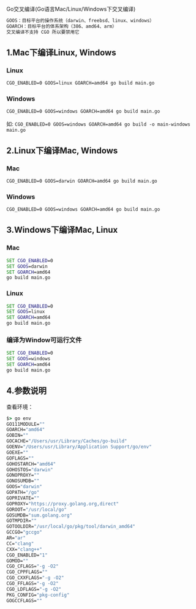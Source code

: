 Go交叉编译(Go语言Mac/Linux/Windows下交叉编译)

~~~cmd
GOOS：目标平台的操作系统（darwin、freebsd、linux、windows）
GOARCH：目标平台的体系架构（386、amd64、arm）
交叉编译不支持 CGO 所以要禁用它
~~~

## 1.Mac下编译Linux, Windows

### Linux
~~~cmd
CGO_ENABLED=0 GOOS=linux GOARCH=amd64 go build main.go
~~~

### Windows
~~~cmd
CGO_ENABLED=0 GOOS=windows GOARCH=amd64 go build main.go
~~~
如: `CGO_ENABLED=0 GOOS=windows GOARCH=amd64 go build -o main-windows main.go`

## 2.Linux下编译Mac, Windows

### Mac
~~~cmd
CGO_ENABLED=0 GOOS=darwin GOARCH=amd64 go build main.go
~~~

### Windows
~~~cmd
CGO_ENABLED=0 GOOS=windows GOARCH=amd64 go build main.go
~~~

## 3.Windows下编译Mac, Linux

### Mac
~~~cmd
SET CGO_ENABLED=0
SET GOOS=darwin
SET GOARCH=amd64
go build main.go
~~~

### Linux
~~~cmd
SET CGO_ENABLED=0
SET GOOS=linux
SET GOARCH=amd64
go build main.go
~~~

### 编译为Window可运行文件
~~~cmd
SET CGO_ENABLED=0
SET GOOS=windows
SET GOARCH=amd64
go build main.go
~~~

## 4.参数说明

查看环境：

~~~cmd
$> go env
GO111MODULE=""
GOARCH="amd64"
GOBIN=""
GOCACHE="/Users/usr/Library/Caches/go-build"
GOENV="/Users/usr/Library/Application Support/go/env"
GOEXE=""
GOFLAGS=""
GOHOSTARCH="amd64"
GOHOSTOS="darwin"
GONOPROXY=""
GONOSUMDB=""
GOOS="darwin"
GOPATH="/go"
GOPRIVATE=""
GOPROXY="https://proxy.golang.org,direct"
GOROOT="/usr/local/go"
GOSUMDB="sum.golang.org"
GOTMPDIR=""
GOTOOLDIR="/usr/local/go/pkg/tool/darwin_amd64"
GCCGO="gccgo"
AR="ar"
CC="clang"
CXX="clang++"
CGO_ENABLED="1"
GOMOD=""
CGO_CFLAGS="-g -O2"
CGO_CPPFLAGS=""
CGO_CXXFLAGS="-g -O2"
CGO_FFLAGS="-g -O2"
CGO_LDFLAGS="-g -O2"
PKG_CONFIG="pkg-config"
GOGCCFLAGS=""
~~~
